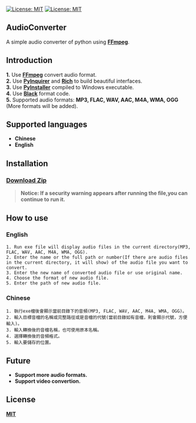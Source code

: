 [![License: MIT](https://img.shields.io/badge/License-MIT-blue.svg?style=flat-square)](https://opensource.org/licenses/MIT)
[![License: MIT](https://img.shields.io/badge/python-v3.8.10-blue?style=flat-square&logo=python)](https://www.python.org/downloads/release/python-3810/)


## AudioConverter
A simple audio converter of python using **[FFmpeg](https://github.com/FFmpeg/FFmpeg)**.

## Introduction

**1.** Use **[FFmpeg](https://github.com/FFmpeg/FFmpeg)** convert audio format.<br>
**2.** Use **[PyInquirer](https://github.com/CITGuru/PyInquirer)** and **[Rich](https://github.com/Textualize/rich)** to build beautiful interfaces.<br>
**3.** Use **[PyInstaller](https://github.com/pyinstaller/pyinstaller)** compiled to Windows executable.<br>
**4.** Use **[Black](https://github.com/psf/black)** format code.<br>
**5.** Supported audio formats: **MP3, FLAC, WAV, AAC, M4A, WMA, OGG** (More formats will be added).<br>

## Supported languages
- **Chinese**
- **English**

## Installation
### [Download Zip](https://github.com/Lin-Rexter/AudioConverter/archive/refs/heads/main.zip)

> **Notice: If a security warning appears after running the file,you can continue to run it.**

## How to use

### English
```
1. Run exe file will display audio files in the current directory(MP3, FLAC, WAV, AAC, M4A, WMA, OGG).
2. Enter the name or the full path or number(If there are audio files in the current directory, it will show) of the audio file you want to convert.
3. Enter the new name of converted audio file or use original name.
4. Choose the format of new audio file.
5. Enter the path of new audio file.
```

### Chinese
```
1. 執行exe檔後會顯示當前目錄下的音頻(MP3, FLAC, WAV, AAC, M4A, WMA, OGG)。
2. 輸入目標音檔的名稱或完整路徑或是音檔的代號(當前目錄如有音檔，則會顯示代號，方便輸入)。
3. 輸入轉換後的音檔名稱，也可使用原本名稱。
4. 選擇轉換後的音頻格式。
5. 輸入要儲存的位置。
```
## Future
- **Support more audio formats.**
- **Support video convertion.**

## License
**[MIT](https://opensource.org/licenses/MIT)**